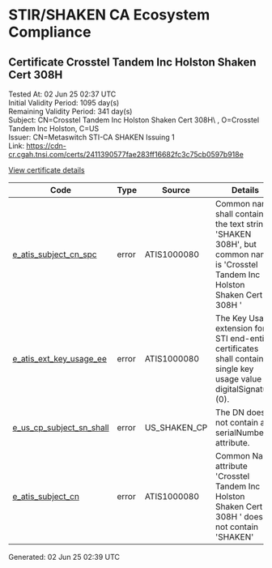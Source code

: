 # STIR/SHAKEN CA Ecosystem Compliance

## Certificate Crosstel Tandem Inc Holston Shaken Cert 308H 

Tested At: 02 Jun 25 02:37 UTC\
Initial Validity Period: 1095 day(s)\
Remaining Validity Period: 341 day(s)\
Subject: CN=Crosstel Tandem Inc Holston Shaken Cert 308H\\ , O=Crosstel Tandem Inc Holston, C=US\
Issuer: CN=Metaswitch STI-CA SHAKEN Issuing 1\
Link: https://cdn-cr.cgah.tnsi.com/certs/2411390577fae283ff16682fc3c75cb0597b918e

[View certificate details](https://x509.io/?cert=MIICcTCCAhigAwIBAgIQX2Hejpz90T2%2FVt0qgFytXDAKBggqhkjOPQQDAjAtMSswKQYDVQQDDCJNZXRhc3dpdGNoIFNUSS1DQSBTSEFLRU4gSXNzdWluZyAxMB4XDTIzMDUwOTEzNDIxN1oXDTI2MDUwODEzNDIxN1owazELMAkGA1UEBhMCVVMxJDAiBgNVBAoMG0Nyb3NzdGVsIFRhbmRlbSBJbmMgSG9sc3RvbjE2MDQGA1UEAwwtQ3Jvc3N0ZWwgVGFuZGVtIEluYyBIb2xzdG9uIFNoYWtlbiBDZXJ0IDMwOEggMFkwEwYHKoZIzj0CAQYIKoZIzj0DAQcDQgAENo71soA%2F1Xj98ROr4r0%2Bwn9k8bz5LyVLnYMxS7G3GcMN5YSODv3u%2BA%2FiVHtNEICxtlo%2FJfNx%2Bjcs%2BbavETZdkaOB2zCB2DAMBgNVHRMBAf8EAjAAMA4GA1UdDwEB%2FwQEAwIF4DAWBggrBgEFBQcBGgQKMAigBhYEMzA4SDBHBgNVHR8EQDA%2BMDygOqA4hjZodHRwczovL2F1dGhlbnRpY2F0ZS1hcGkuaWNvbmVjdGl2LmNvbS9kb3dubG9hZC92MS9jcmwwFwYDVR0gBBAwDjAMBgpghkgBhv8JAQEDMB0GA1UdDgQWBBR5goKNnY8OWwOtHo2%2FBNzg0YtPaTAfBgNVHSMEGDAWgBTNHqcAEBDaMh1pGjnV0kYLLDyH1jAKBggqhkjOPQQDAgNHADBEAiBXCMvTHMbYydAkzX%2BcfkoNeY%2F8SV40PN51WElBYaYM2gIgcM6L4wnRFdf7HOA5HPYXTYjLy3AXweK%2FVGomOMN4uHk%3D)

| Code | Type | Source | Details |
|------|------|--------|---------|
| [e_atis_subject_cn_spc](../../ISSUES/e_atis_subject_cn_spc/README.md) | error | ATIS1000080 | Common name shall contain the text string 'SHAKEN 308H', but common name is 'Crosstel Tandem Inc Holston Shaken Cert 308H ' |
| [e_atis_ext_key_usage_ee](../../ISSUES/e_atis_ext_key_usage_ee/README.md) | error | ATIS1000080 | The Key Usage extension for STI end-entity certificates shall contain a single key usage value of digitalSignature (0). |
| [e_us_cp_subject_sn_shall](../../ISSUES/e_us_cp_subject_sn_shall/README.md) | error | US_SHAKEN_CP | The DN does not contain a serialNumber attribute. |
| [e_atis_subject_cn](../../ISSUES/e_atis_subject_cn/README.md) | error | ATIS1000080 | Common Name attribute 'Crosstel Tandem Inc Holston Shaken Cert 308H ' does not contain 'SHAKEN' |


Generated: 02 Jun 25 02:39 UTC